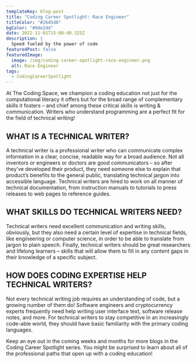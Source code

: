 ```yaml
---
templateKey: blog-post
title: "Coding Career Spotlight: Race Engineer"
titleColor: "#264548"
bgColor: "#9de2dd"
date: 2022-11-01T15:08:40.325Z
description: |
  Speed fueled by the power of code
featuredPost: false
featuredImage:
  image: /img/coding-career-spotlight-race-engineer.png
  alt: Race Engineer
tags:
  - CodingCareerSpotlight
---
```

At The Coding Space, we champion a coding education not just for the computational literacy it offers but for the broad range of complementary skills it fosters – and chief among these critical skills is writing & communication. Writers who understand programming are a perfect fit for the field of technical writing!

## WHAT IS A TECHNICAL WRITER?

A technical writer is a professional writer who can communicate complex information in a clear, concise, readable way for a broad audience. Not all inventors or engineers or doctors are good communicators – so after they’ve developed their product, they need someone else to explain that product’s benefits to the general public, translating technical jargon into accessible language. Technical writers are hired to work on all manner of technical documentation, from instruction manuals to tutorials to press releases to web pages to reference guides.

## WHAT SKILLS DO TECHNICAL WRITERS NEED?

Technical writers need excellent communication and writing skills, obviously, but they also need a certain level of expertise in technical fields, like engineering or computer science, in order to be able to translate from jargon to plain speech. Finally, technical writers should be great researchers and lifelong learners – skills that will allow them to fill in any content gaps in their knowledge of a specific subject.

## HOW DOES CODING EXPERTISE HELP TECHNICAL WRITERS?

Not every technical writing job requires an understanding of code, but a growing number of them do! Software engineers and cryptocurrency experts frequently need help writing user interface text, software release notes, and more. For technical writers to stay competitive in an increasingly code-able world, they should have basic familiarity with the primary coding languages.

Keep an eye out in the coming weeks and months for more blogs in the Coding Career Spotlight series. You might be surprised to learn about all of the professional paths that open up with a coding education!